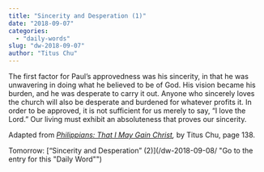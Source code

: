 ```yaml
---
title: "Sincerity and Desperation (1)"
date: "2018-09-07"
categories: 
  - "daily-words"
slug: "dw-2018-09-07"
author: "Titus Chu"
---
```


The first factor for Paul’s approvedness was his sincerity, in that he was unwavering in doing what he believed to be of God. His vision became his burden, and he was desperate to carry it out. Anyone who sincerely loves the church will also be desperate and burdened for whatever profits it. In order to be approved, it is not sufficient for us merely to say, “I love the Lord.” Our living must exhibit an absoluteness that proves our sincerity.

Adapted from _[Philippians: That I May Gain Christ](/book-philippians/ "Go to the listing for this book"),_ by Titus Chu, page 138.

Tomorrow: [“Sincerity and Desperation” (2)](/dw-2018-09-08/ "Go to the entry for this "Daily Word"")
